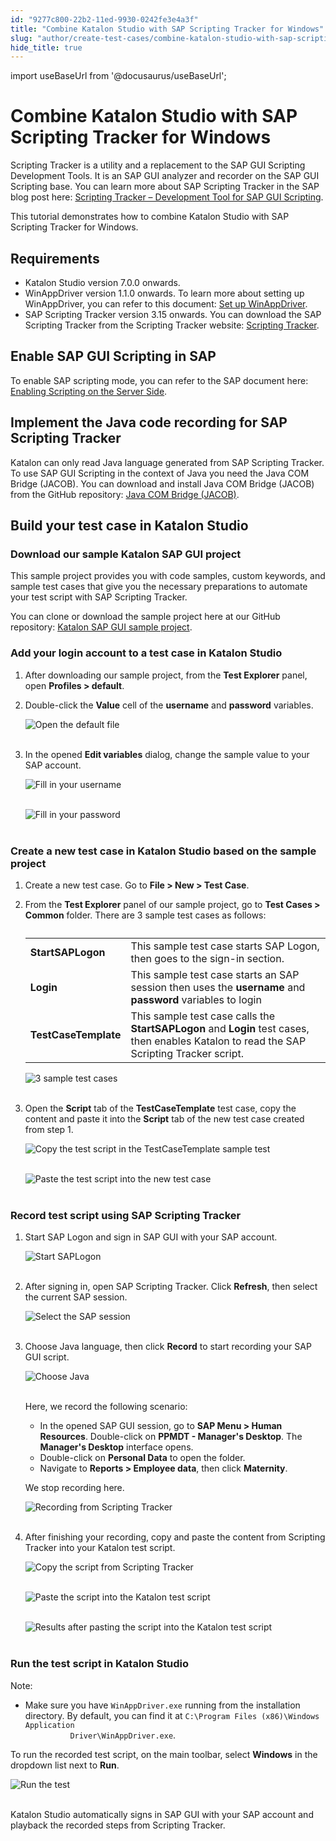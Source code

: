```yaml
---
id: "9277c800-22b2-11ed-9930-0242fe3e4a3f"
title: "Combine Katalon Studio with SAP Scripting Tracker for Windows"
slug: "author/create-test-cases/combine-katalon-studio-with-sap-scripting-tracker-for-windows"
hide_title: true
---
```

import useBaseUrl from '@docusaurus/useBaseUrl';


# <a id="id" class="anchor_top_offset"/><a id="ariaid-title1" class="anchor_top_offset"/>Combine <span xmlns="http://www.w3.org/1999/xhtml" className="ph">Katalon Studio</span>  with SAP Scripting Tracker for Windows

<p xmlns="http://www.w3.org/1999/xhtml" className="p">Scripting Tracker is a utility and a replacement to the SAP GUI Scripting Development Tools. It is an SAP GUI analyzer and recorder on the SAP GUI Scripting base. You can learn more about SAP Scripting Tracker in the SAP blog post here: <a className="xref j-external-link" href="https://blogs.sap.com/2014/11/20/scripting-tracker-development-tool-for-sap-gui-scripting/" target="_blank">Scripting Tracker – Development Tool for SAP GUI Scripting</a>.</p> 
<p xmlns="http://www.w3.org/1999/xhtml" className="p">This tutorial demonstrates how to combine <span className="ph">Katalon Studio</span> with SAP Scripting Tracker for Windows.</p> 

## Requirements

<ul xmlns="http://www.w3.org/1999/xhtml" className="ul"><li className="li">Katalon Studio version 7.0.0 onwards.</li><li className="li">WinAppDriver version 1.1.0 onwards. To learn more about setting up WinAppDriver, you can refer to this document: <a className="xref" href="/author/manage-projects/set-up-projects/windows-desktop-apps-testing/set-up-winappdriver-in-katalon-studio">Set up WinAppDriver</a>.</li><li className="li">SAP Scripting Tracker version 3.15 onwards. You can download the SAP Scripting Tracker from the Scripting Tracker website: <a className="xref j-external-link" href="https://tracker.stschnell.de/#" target="_blank">Scripting Tracker</a>.</li></ul> 
    

## <a id="id_1" class="anchor_top_offset"/>Enable SAP GUI Scripting in SAP

    
      
<p xmlns="http://www.w3.org/1999/xhtml" className="p">To enable SAP scripting mode, you can refer to the SAP document   here: <a className="xref j-external-link" href="https://help.sap.com/viewer/8ecea00c1f854fd0a433c4aef5da1ea2/Cloud/en-US/001675913cc54719930aa8197478dcde.html" target="_blank">Enabling     Scripting on the Server Side</a>.</p> 
    
  

## <a id="id_2" class="anchor_top_offset"/>Implement the Java code recording for SAP Scripting         Tracker

<p xmlns="http://www.w3.org/1999/xhtml" className="p">Katalon can only read Java language generated from SAP Scripting   Tracker. To use SAP GUI Scripting in the context of Java you need   the Java COM Bridge (JACOB). You can download and install Java COM   Bridge (JACOB) from the GitHub repository: <a className="xref j-external-link" href="https://sourceforge.net/projects/jacob-project/" target="_blank">Java COM     Bridge (JACOB)</a>.</p> 

## <a id="id_3" class="anchor_top_offset"/>Build your test case in <span xmlns="http://www.w3.org/1999/xhtml" className="ph">Katalon Studio</span> 


### <a id="id_4" class="anchor_top_offset"/>Download our sample Katalon SAP GUI project

<p xmlns="http://www.w3.org/1999/xhtml" className="p">This sample project provides you with code samples, custom   keywords, and sample test cases that give you the necessary   preparations to automate your test script with SAP Scripting   Tracker.</p> 
<p xmlns="http://www.w3.org/1999/xhtml" className="p">You can clone or download the sample project here at our GitHub   repository: <a className="xref j-external-link" href="https://github.com/katalon-studio-samples/kat-sap-gui-sample-test" target="_blank">Katalon     SAP GUI sample project</a>.</p> 

### <a id="id_5" class="anchor_top_offset"/>Add your login account to a test case in <span xmlns="http://www.w3.org/1999/xhtml" className="ph">Katalon Studio</span> 

<ol xmlns="http://www.w3.org/1999/xhtml" className="ol"><li className="li">After downloading our sample project, from the <strong className="ph b">Test Explorer</strong> panel, open <strong className="ph b">Profiles &gt; default</strong>. </li><li className="li">     <p className="p">Double-click the <strong className="ph b">Value</strong> cell of the <strong className="ph b">username</strong> and <strong className="ph b">password</strong> variables.</p>     <p className="p"> <img className="image" src={useBaseUrl("https://github.com/katalon-studio/docs-images/raw/master/katalon-studio/docs/katalon-sap-scripting-tracker/KS-SAP-Open-the-default-file.png")} alt="Open the default file" /><br /><br />     </p>   </li><li className="li">     <p className="p">In the opened <strong className="ph b">Edit variables</strong> dialog, change the sample value to your SAP account.</p>     <p className="p"> <img className="image" src={useBaseUrl("https://github.com/katalon-studio/docs-images/raw/master/katalon-studio/docs/katalon-sap-scripting-tracker/KS-SAP-Fill-in-your-username.png")} alt="Fill in your username" /><br /><br />     </p>     <p className="p"> <img className="image" src={useBaseUrl("https://github.com/katalon-studio/docs-images/raw/master/katalon-studio/docs/katalon-sap-scripting-tracker/KS-SAP-Fill-in-ur-password.png")} alt="Fill in your password" /><br /><br />     </p>   </li></ol> 

### <a id="concept-6577" class="anchor_top_offset"/>Create a new test case in <span xmlns="http://www.w3.org/1999/xhtml" className="ph">Katalon Studio</span>  based on the sample project

<ol xmlns="http://www.w3.org/1999/xhtml" className="ol"><li className="li">     <p className="p">Create a new test case. Go to <strong className="ph b">File &gt; New &gt; Test Case</strong>.</p>   </li><li className="li">     <p className="p">From the <strong className="ph b">Test Explorer</strong> panel of our sample project, go to <strong className="ph b">Test Cases &gt; Common</strong> folder. There are 3 sample test cases as follows:</p>     <table className="table"><caption /><tbody className="tbody"><tr className><td className="entry"><strong className="ph b">StartSAPLogon</strong></td><td className="entry">This sample test case starts SAP Logon, then goes to the sign-in section.</td></tr><tr className><td className="entry"><strong className="ph b">Login</strong></td><td className="entry">This sample test case starts an SAP session then uses the <strong className="ph b">username</strong> and <strong className="ph b">password</strong> variables to login</td></tr><tr className><td className="entry"><strong className="ph b">TestCaseTemplate</strong></td><td className="entry">This sample test case calls the <strong className="ph b">StartSAPLogon</strong> and <strong className="ph b">Login</strong> test cases, then enables Katalon to read the SAP Scripting Tracker script.</td></tr></tbody></table>     <p className="p"><img className="image" src={useBaseUrl("https://github.com/katalon-studio/docs-images/raw/master/katalon-studio/docs/katalon-sap-scripting-tracker/KS-SAP-3-sample-test-cases.png")} alt="3 sample test cases" /><br /><br /></p>   </li><li className="li">     <p className="p">Open the <strong className="ph b">Script</strong> tab of the <strong className="ph b">TestCaseTemplate</strong> test case, copy the content and paste it into the <strong className="ph b">Script</strong> tab of the new test case created from step 1.</p>     <p className="p"><img className="image" src={useBaseUrl("https://github.com/katalon-studio/docs-images/raw/master/katalon-studio/docs/katalon-sap-scripting-tracker/830-KS-SAP-Copy-the-test-script-in-the-TestCaseTemplate-sample.png")} alt="Copy the test script in the TestCaseTemplate sample test" /><br /><br /></p>     <p className="p"><img className="image" src={useBaseUrl("https://github.com/katalon-studio/docs-images/raw/master/katalon-studio/docs/katalon-sap-scripting-tracker/830-KS-SAP-Paste-the-test-script-into-the-new-test-case.png")} alt="Paste the test script into the new test case" /><br /><br /></p>   </li></ol> 

### <a id="concept-643" class="anchor_top_offset"/>Record test script using SAP Scripting Tracker

<div xmlns="http://www.w3.org/1999/xhtml" className="p">
  <ol className="ol"><li className="li">
      <p className="p">Start SAP Logon and sign in SAP GUI with your SAP account.</p>
      <p className="p"><img className="image" src={useBaseUrl("https://github.com/katalon-studio/docs-images/raw/master/katalon-studio/docs/katalon-sap-scripting-tracker/KS-SAP-Start-SAPLogon.png")} alt="Start SAPLogon" /><br /><br /></p>
    </li><li className="li">
      <p className="p">After signing in, open SAP Scripting Tracker. Click <strong className="ph b">Refresh</strong>, then select the current SAP session.</p>
      <p className="p"><img className="image" src={useBaseUrl("https://github.com/katalon-studio/docs-images/raw/master/katalon-studio/docs/katalon-sap-scripting-tracker/KS-SAP-select-SAP-session.png")} alt="Select the SAP session" /><br /><br /></p>
    </li><li className="li">
      <p className="p">Choose Java language, then click <strong className="ph b">Record</strong> to start recording your SAP GUI script.</p>
      <p className="p"><img className="image" src={useBaseUrl("https://github.com/katalon-studio/docs-images/raw/master/katalon-studio/docs/katalon-sap-scripting-tracker/KS-SAP-Choose-Java-language.png")} alt="Choose Java" /><br /><br /></p>
      <p className="p">Here, we record the following scenario:</p>
      <ul className="ul"><li className="li">In the opened SAP GUI session, go to <strong className="ph b">SAP Menu &gt; Human Resources</strong>. Double-click on <strong className="ph b">PPMDT - Manager's Desktop</strong>. The <strong className="ph b">Manager's Desktop</strong> interface opens.</li><li className="li">Double-click on <strong className="ph b">Personal Data</strong> to open the folder.</li><li className="li">Navigate to <strong className="ph b">Reports &gt; Employee data</strong>, then click <strong className="ph b">Maternity</strong>.</li></ul>
      <p className="p">We stop recording here.</p>
      <p className="p"><img className="image" src={useBaseUrl("https://github.com/katalon-studio/docs-images/raw/master/katalon-studio/docs/katalon-sap-scripting-tracker/ezgif.com-gif-maker.gif")} width={700} alt="Recording from Scripting Tracker" /><br /><br /></p>
    </li><li className="li">
      <p className="p">After finishing your recording, copy and paste the content from Scripting Tracker into your Katalon test script.</p>
      <p className="p"><img className="image" src={useBaseUrl("https://github.com/katalon-studio/docs-images/raw/master/katalon-studio/docs/katalon-sap-scripting-tracker/KS-SAP-Copy-the-script-from-Scripting-Tracker.png")} width={700} alt="Copy the script from Scripting Tracker" /><br /><br /></p>
      <p className="p"><img className="image" src={useBaseUrl("https://github.com/katalon-studio/docs-images/raw/master/katalon-studio/docs/katalon-sap-scripting-tracker/KS-SAP-Paste-after-pasting-the-script-into-Katalon.png")} width={700} alt="Paste the script into the Katalon test script" /><br /><br /></p>
      <p className="p"><img className="image" src={useBaseUrl("https://github.com/katalon-studio/docs-images/raw/master/katalon-studio/docs/katalon-sap-scripting-tracker/KS-SAP-Final-results.png")} width={700} alt="Results after pasting the script into the Katalon test script" /><br /><br /></p>
    </li></ol>
</div>

### <a id="concept-3034" class="anchor_top_offset"/>Run the test script in <span xmlns="http://www.w3.org/1999/xhtml" className="ph">Katalon Studio</span> 

<div xmlns="http://www.w3.org/1999/xhtml" className="note note note_note"><span className="note__title">Note:</span> <ul className="ul"><li className="li"><p className="p">Make sure you have <code className="ph codeph">WinAppDriver.exe</code> running from the installation directory. By default, you can find it at <code className="ph codeph">C:\Program Files (x86)\Windows Application
          Driver\WinAppDriver.exe</code>.</p></li></ul>
</div>
<p xmlns="http://www.w3.org/1999/xhtml" className="p">To run the recorded test script, on the main toolbar, select <strong className="ph b">Windows</strong> in the dropdown list next to <strong className="ph b">Run</strong>.</p> 
<img xmlns="http://www.w3.org/1999/xhtml" className="image" src={useBaseUrl("https://github.com/katalon-studio/docs-images/raw/master/katalon-studio/docs/katalon-sap-scripting-tracker/KS-SAP-Run-the-test.png")} alt="Run the test" /> 
<br xmlns="http://www.w3.org/1999/xhtml" /> 
<br xmlns="http://www.w3.org/1999/xhtml" /> 
<p xmlns="http://www.w3.org/1999/xhtml" className="p"><span className="ph">Katalon Studio</span>  automatically signs in SAP GUI with your SAP account and playback the recorded steps from Scripting Tracker.</p> 
